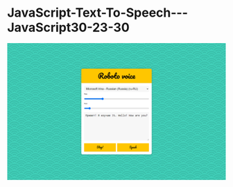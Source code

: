 # JavaScript-Text-To-Speech---JavaScript30-23-30
![Preview](https://github.com/vitaliken/JavaScript-Text-To-Speech---JavaScript30-23-30/blob/main/preview.png?raw=true)
